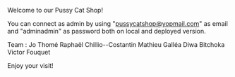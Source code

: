 Welcome to our Pussy Cat Shop!

You can connect as admin by using "pussycatshop@yopmail.com" as email and "adminadmin" as password both on local and deployed version.

Team : Jo Thomé Raphaël Chillio--Costantin Mathieu Galléa Diwa Bitchoka Victor Fouquet

Enjoy your visit!
